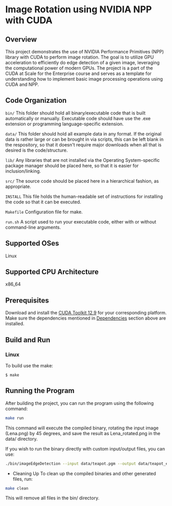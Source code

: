 # Image Rotation using NVIDIA NPP with CUDA

## Overview

This project demonstrates the use of NVIDIA Performance Primitives (NPP) library with CUDA to perform image rotation. The goal is to utilize GPU acceleration to efficiently do edge detection of a given image, leveraging the computational power of modern GPUs. The project is a part of the CUDA at Scale for the Enterprise course and serves as a template for understanding how to implement basic image processing operations using CUDA and NPP.

## Code Organization

`bin/`
This folder should hold all binary/executable code that is built automatically or manually. Executable code should have use the .exe extension or programming language-specific extension.

`data/`
This folder should hold all example data in any format. If the original data is rather large or can be brought in via scripts, this can be left blank in the respository, so that it doesn't require major downloads when all that is desired is the code/structure.

`lib/`
Any libraries that are not installed via the Operating System-specific package manager should be placed here, so that it is easier for inclusion/linking.

`src/`
The source code should be placed here in a hierarchical fashion, as appropriate.

`INSTALL`
This file holds the human-readable set of instructions for installing the code so that it can be executed.

`Makefile`
Configuration file for make.

`run.sh`
A script used to run your executable code, either with or without command-line arguments.

## Supported OSes

Linux

## Supported CPU Architecture

x86_64

## Prerequisites

Download and install the [CUDA Toolkit 12.9](https://developer.nvidia.com/cuda-downloads) for your corresponding platform.
Make sure the dependencies mentioned in [Dependencies]() section above are installed.

## Build and Run

### Linux

To build use the make:

```
$ make
```

## Running the Program

After building the project, you can run the program using the following command:

```bash
make run
```

This command will execute the compiled binary, rotating the input image (Lena.png) by 45 degrees, and save the result as Lena_rotated.png in the data/ directory.

If you wish to run the binary directly with custom input/output files, you can use:

```bash
./bin/imageEdgeDetection --input data/teapot.pgm --output data/teapot_edge.pgm
```

- Cleaning Up
  To clean up the compiled binaries and other generated files, run:

```bash
make clean
```

This will remove all files in the bin/ directory.
